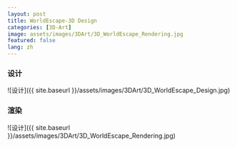 ```yaml
---
layout: post
title: WorldEscape-3D Design
categories: [3D-Art]
image: assets/images/3DArt/3D_WorldEscape_Rendering.jpg
featured: false
lang: zh
---
```


### 设计

![设计]({{ site.baseurl }}/assets/images/3DArt/3D_WorldEscape_Design.jpg)



### 渲染

![设计]({{ site.baseurl }}/assets/images/3DArt/3D_WorldEscape_Rendering.jpg)

